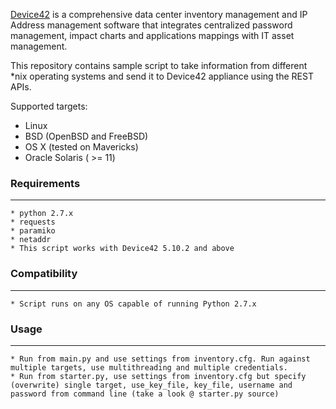 [Device42](http://www.device42.com/) is a comprehensive data center inventory management and IP Address management software 
that integrates centralized password management, impact charts and applications mappings with IT asset management.

This repository contains sample script to take information from different *nix operating systems and send it to Device42 appliance using the REST APIs.

Supported targets:

* Linux 
* BSD (OpenBSD and FreeBSD)
* OS X (tested on Mavericks)
* Oracle Solaris ( >= 11)
    
### Requirements
-----------------------------
    * python 2.7.x
    * requests
	* paramiko 
	* netaddr
	* This script works with Device42 5.10.2 and above
    
### Compatibility
-----------------------------
    * Script runs on any OS capable of running Python 2.7.x
	
	
### Usage
-----------------------------
    * Run from main.py and use settings from inventory.cfg. Run against multiple targets, use multithreading and multiple credentials.
	* Run from starter.py, use settings from inventory.cfg but specify (overwrite) single target, use_key_file, key_file, username and password from command line (take a look @ starter.py source)
